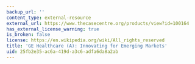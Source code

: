 ```yaml
---
backup_url: ''
content_type: external-resource
external_url: https://www.thecasecentre.org/products/view?id=100164
has_external_license_warning: true
is_broken: false
license: https://en.wikipedia.org/wiki/All_rights_reserved
title: 'GE Healthcare (A): Innovating for Emerging Markets'
uid: 25fb2e35-ac6a-419d-a3c6-adfa6da8a2ab
---
```

